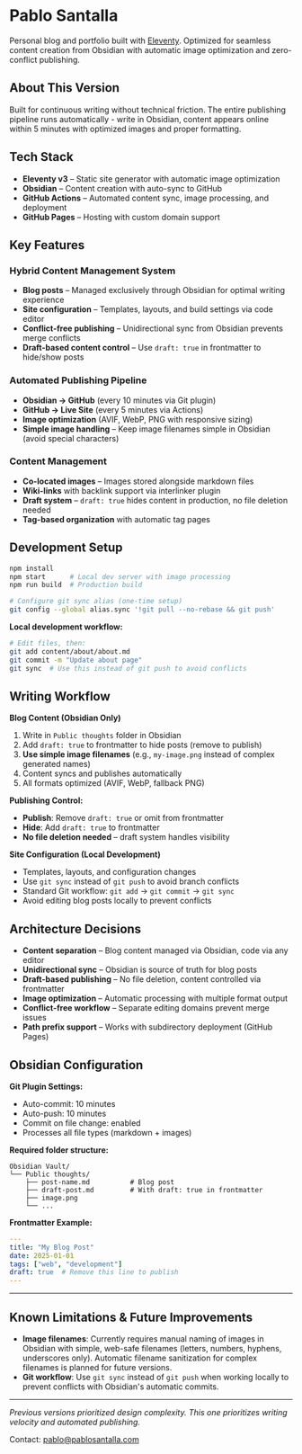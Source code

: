 # Pablo Santalla

Personal blog and portfolio built with [Eleventy](https://www.11ty.dev/). Optimized for seamless content creation from Obsidian with automatic image optimization and zero-conflict publishing.

## About This Version

Built for continuous writing without technical friction. The entire publishing pipeline runs automatically - write in Obsidian, content appears online within 5 minutes with optimized images and proper formatting.

## Tech Stack

- **Eleventy v3** – Static site generator with automatic image optimization
- **Obsidian** – Content creation with auto-sync to GitHub
- **GitHub Actions** – Automated content sync, image processing, and deployment
- **GitHub Pages** – Hosting with custom domain support

## Key Features

### Hybrid Content Management System
- **Blog posts** – Managed exclusively through Obsidian for optimal writing experience
- **Site configuration** – Templates, layouts, and build settings via code editor
- **Conflict-free publishing** – Unidirectional sync from Obsidian prevents merge conflicts
- **Draft-based content control** – Use `draft: true` in frontmatter to hide/show posts

### Automated Publishing Pipeline
- **Obsidian → GitHub** (every 10 minutes via Git plugin)
- **GitHub → Live Site** (every 5 minutes via Actions)
- **Image optimization** (AVIF, WebP, PNG with responsive sizing)
- **Simple image handling** – Keep image filenames simple in Obsidian (avoid special characters)

### Content Management
- **Co-located images** – Images stored alongside markdown files
- **Wiki-links** with backlink support via interlinker plugin
- **Draft system** – `draft: true` hides content in production, no file deletion needed
- **Tag-based organization** with automatic tag pages

## Development Setup

```bash
npm install
npm start      # Local dev server with image processing
npm run build  # Production build

# Configure git sync alias (one-time setup)
git config --global alias.sync '!git pull --no-rebase && git push'
```

**Local development workflow:**
```bash
# Edit files, then:
git add content/about/about.md
git commit -m "Update about page"
git sync  # Use this instead of git push to avoid conflicts
```

## Writing Workflow

**Blog Content (Obsidian Only)**
1. Write in `Public thoughts` folder in Obsidian
2. Add `draft: true` to frontmatter to hide posts (remove to publish)
3. **Use simple image filenames** (e.g., `my-image.png` instead of complex generated names)
4. Content syncs and publishes automatically
5. All formats optimized (AVIF, WebP, fallback PNG)

**Publishing Control:**
- **Publish**: Remove `draft: true` or omit from frontmatter
- **Hide**: Add `draft: true` to frontmatter
- **No file deletion needed** – draft system handles visibility

**Site Configuration (Local Development)**
- Templates, layouts, and configuration changes
- Use `git sync` instead of `git push` to avoid branch conflicts
- Standard Git workflow: `git add` → `git commit` → `git sync`
- Avoid editing blog posts locally to prevent conflicts

## Architecture Decisions

- **Content separation** – Blog content managed via Obsidian, code via any editor
- **Unidirectional sync** – Obsidian is source of truth for blog posts
- **Draft-based publishing** – No file deletion, content controlled via frontmatter
- **Image optimization** – Automatic processing with multiple format output
- **Conflict-free workflow** – Separate editing domains prevent merge issues
- **Path prefix support** – Works with subdirectory deployment (GitHub Pages)

## Obsidian Configuration

**Git Plugin Settings:**
- Auto-commit: 10 minutes
- Auto-push: 10 minutes
- Commit on file change: enabled
- Processes all file types (markdown + images)

**Required folder structure:**
```
Obsidian Vault/
└── Public thoughts/
    ├── post-name.md          # Blog post
    ├── draft-post.md         # With draft: true in frontmatter
    ├── image.png
    └── ...
```

**Frontmatter Example:**
```yaml
---
title: "My Blog Post"
date: 2025-01-01
tags: ["web", "development"]
draft: true  # Remove this line to publish
---
```

---

## Known Limitations & Future Improvements

- **Image filenames**: Currently requires manual naming of images in Obsidian with simple, web-safe filenames (letters, numbers, hyphens, underscores only). Automatic filename sanitization for complex filenames is planned for future versions.
- **Git workflow**: Use `git sync` instead of `git push` when working locally to prevent conflicts with Obsidian's automatic commits.

---

*Previous versions prioritized design complexity. This one prioritizes writing velocity and automated publishing.*

Contact: [pablo@pablosantalla.com](mailto:pablo@pablosantalla.com)
